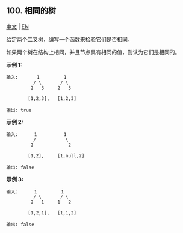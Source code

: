 ## 100. 相同的树

[中文](https://leetcode-cn.com/problems/same-tree/) | [EN](https://leetcode.com/problems/same-tree/)

给定两个二叉树，编写一个函数来检验它们是否相同。

如果两个树在结构上相同，并且节点具有相同的值，则认为它们是相同的。

**示例 1:**

```
输入:       1         1
          / \       / \
         2   3     2   3

        [1,2,3],   [1,2,3]

输出: true
```

**示例 2:**

```
输入:      1          1
          /           \
         2             2

        [1,2],     [1,null,2]

输出: false
```

**示例 3:**

```
输入:      1         1
          / \       / \
         2   1     1   2

        [1,2,1],   [1,1,2]

输出: false
```